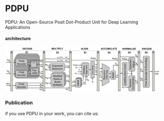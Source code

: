 # PDPU
PDPU: An Open-Source Posit Dot-Product Unit for Deep Learning Applications

#### architecture
![Architecture of the proposed posit dot-product unit](docs/figs/architecture.png)


### Publication
if you use PDPU in your work, you can cite us:
```

```

